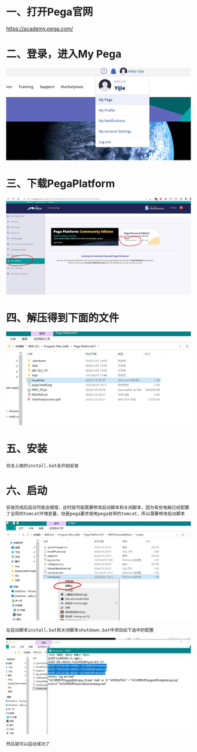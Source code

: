 # 一、打开Pega官网

https://academy.pega.com/

# 二、登录，进入My Pega

![这是图片](./img/MyPega.jpg "My Pega")

# 三、下载PegaPlatform

![](./img/DownloadPegaPlatform.jpg)

# 四、解压得到下面的文件

![](./img/DecompressionPega.jpg)

# 五、安装

`双击上面的install.bat会开始安装`

# 六、启动

`安装完成后启动可能会报错，这时就可能需要修改启动脚本和关闭脚本，因为有些电脑已经配置了全局的tomcat环境变量，但是pega要求使用pega自带的tomcat，所以需要修改启动脚本`

![](./img/EditStartBat.jpg)

`在启动脚本install.bat和关闭脚本shutdown.bat中添加如下选中的配置`

![](./img/StartBatDetails.jpg)

`然后就可以启动成功了`